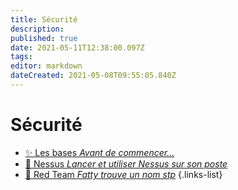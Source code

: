 ```yaml
---
title: Sécurité
description: 
published: true
date: 2021-05-11T12:38:00.097Z
tags: 
editor: markdown
dateCreated: 2021-05-08T09:55:05.840Z
---
```


# Sécurité
- [✨ Les bases *Avant de commencer...*](/Sécurité/Bases)
- [🧨 Nessus *Lancer et utiliser Nessus sur son poste*](/Sécurité/Nessus)
- [🔴 Red Team *Fatty trouve un nom stp*](/Sécurité/Red-Team)
{.links-list}